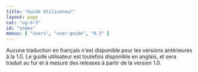 ```yaml
---
title: "Guide Utilisateur"
layout: page
cat: "ug-0-3"
id: "index"
menus: [ "users", "user-guide", "0.3" ]
---
```


Aucune traduction en français n'est disponible pour les versions antérieures à la 1.0.
Le guide utilisateur est toutefois disponible en anglais, et sera traduit au fur et à mesure
des releases à partir de la version 1.0.
